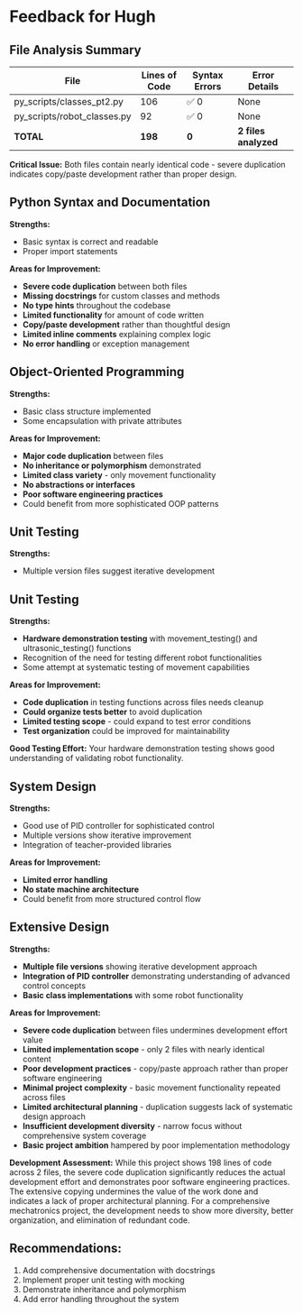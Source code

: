 # Feedback for Hugh

## File Analysis Summary

| File | Lines of Code | Syntax Errors | Error Details |
|------|---------------|---------------|---------------|
| py_scripts/classes_pt2.py | 106 | ✅ 0 | None |
| py_scripts/robot_classes.py | 92 | ✅ 0 | None |
| **TOTAL** | **198** | **0** | **2 files analyzed** |

**Critical Issue:** Both files contain nearly identical code - severe duplication indicates copy/paste development rather than proper design.

## Python Syntax and Documentation

**Strengths:**
- Basic syntax is correct and readable
- Proper import statements

**Areas for Improvement:**
- **Severe code duplication** between both files
- **Missing docstrings** for custom classes and methods
- **No type hints** throughout the codebase
- **Limited functionality** for amount of code written
- **Copy/paste development** rather than thoughtful design
- **Limited inline comments** explaining complex logic
- **No error handling** or exception management

## Object-Oriented Programming

**Strengths:**
- Basic class structure implemented
- Some encapsulation with private attributes

**Areas for Improvement:**
- **Major code duplication** between files
- **No inheritance or polymorphism** demonstrated
- **Limited class variety** - only movement functionality
- **No abstractions or interfaces**
- **Poor software engineering practices**
- Could benefit from more sophisticated OOP patterns

## Unit Testing

**Strengths:**
- Multiple version files suggest iterative development

## Unit Testing

**Strengths:**
- **Hardware demonstration testing** with movement_testing() and ultrasonic_testing() functions
- Recognition of the need for testing different robot functionalities
- Some attempt at systematic testing of movement capabilities

**Areas for Improvement:**
- **Code duplication** in testing functions across files needs cleanup
- **Could organize tests better** to avoid duplication
- **Limited testing scope** - could expand to test error conditions
- **Test organization** could be improved for maintainability

**Good Testing Effort:**
Your hardware demonstration testing shows good understanding of validating robot functionality.

## System Design

**Strengths:**
- Good use of PID controller for sophisticated control
- Multiple versions show iterative improvement
- Integration of teacher-provided libraries

**Areas for Improvement:**
- **Limited error handling**
- **No state machine architecture**
- Could benefit from more structured control flow

## Extensive Design

**Strengths:**
- **Multiple file versions** showing iterative development approach
- **Integration of PID controller** demonstrating understanding of advanced control concepts
- **Basic class implementations** with some robot functionality

**Areas for Improvement:**
- **Severe code duplication** between files undermines development effort value
- **Limited implementation scope** - only 2 files with nearly identical content
- **Poor development practices** - copy/paste approach rather than proper software engineering
- **Minimal project complexity** - basic movement functionality repeated across files
- **Limited architectural planning** - duplication suggests lack of systematic design approach
- **Insufficient development diversity** - narrow focus without comprehensive system coverage
- **Basic project ambition** hampered by poor implementation methodology

**Development Assessment:**
While this project shows 198 lines of code across 2 files, the severe code duplication significantly reduces the actual development effort and demonstrates poor software engineering practices. The extensive copying undermines the value of the work done and indicates a lack of proper architectural planning. For a comprehensive mechatronics project, the development needs to show more diversity, better organization, and elimination of redundant code.

## Recommendations:
1. Add comprehensive documentation with docstrings
2. Implement proper unit testing with mocking
3. Demonstrate inheritance and polymorphism
4. Add error handling throughout the system
